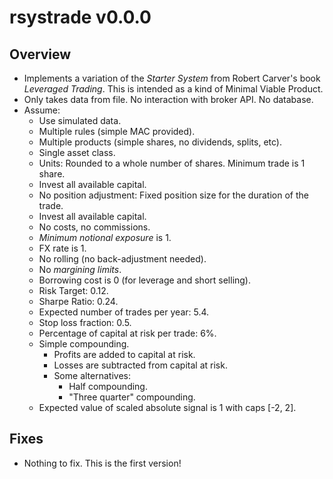 # rsystrade v0.0.0

## Overview

-   Implements a variation of the *Starter System* from Robert Carver's book *Leveraged Trading*. This is intended as a kind of Minimal Viable Product.
-   Only takes data from file. No interaction with broker API. No database.
-   Assume:
    -   Use simulated data.
    -   Multiple rules (simple MAC provided).
    -   Multiple products (simple shares, no dividends, splits, etc).
    -   Single asset class.
    -   Units: Rounded to a whole number of shares. Minimum trade is 1 share.
    -   Invest all available capital.
    -   No position adjustment: Fixed position size for the duration of the 
        trade.
    -   Invest all available capital.
    -   No costs, no commissions.
    -   *Minimum notional exposure* is 1.
    -   FX rate is 1.
    -   No rolling (no back-adjustment needed).
    -   No *margining limits*.
    -   Borrowing cost is 0 (for leverage and short selling).
    -   Risk Target: 0.12.
    -   Sharpe Ratio: 0.24.
    -   Expected number of trades per year: 5.4.
    -   Stop loss fraction: 0.5.
    -   Percentage of capital at risk per trade: 6%.
    -   Simple compounding.
        -   Profits are added to capital at risk.
        -   Losses are subtracted from capital at risk.
        -   Some alternatives:
            -   Half compounding.
            -   "Three quarter" compounding.
    -   Expected value of scaled absolute signal is 1 with caps [-2, 2].

## Fixes

-   Nothing to fix. This is the first version!
